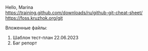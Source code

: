 
Hello, Marina
</br> 
https://training.github.com/downloads/ru/github-git-cheat-sheet/
</br> 
https://foss.kruzhok.org/git

Вложенные файлы:
1. Шаблон тест-план 22.06.2023
2. Баг репорт

